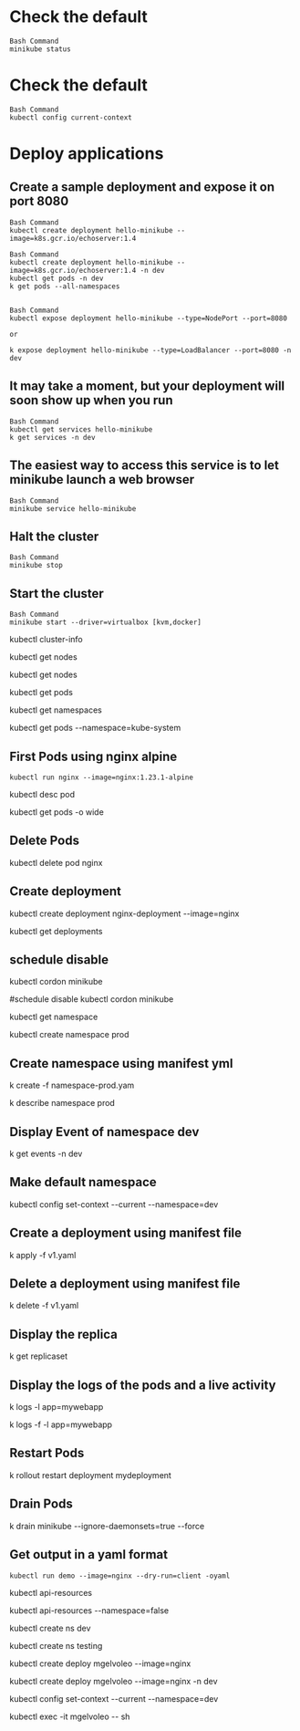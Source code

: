 # Check the default 
```
Bash Command
minikube status
```

# Check the default 
```
Bash Command
kubectl config current-context
```

# Deploy applications
## Create a sample deployment and expose it on port 8080
```
Bash Command
kubectl create deployment hello-minikube --image=k8s.gcr.io/echoserver:1.4

```

```
Bash Command
kubectl create deployment hello-minikube --image=k8s.gcr.io/echoserver:1.4 -n dev
kubectl get pods -n dev
k get pods --all-namespaces


```

```
Bash Command
kubectl expose deployment hello-minikube --type=NodePort --port=8080

or

k expose deployment hello-minikube --type=LoadBalancer --port=8080 -n dev
```

## It may take a moment, but your deployment will soon show up when you run
```
Bash Command
kubectl get services hello-minikube
k get services -n dev
```
## The easiest way to access this service is to let minikube launch a web browser 
```
Bash Command
minikube service hello-minikube
```
## Halt the cluster
```
Bash Command
minikube stop
```

## Start the cluster
```
Bash Command
minikube start --driver=virtualbox [kvm,docker]
```

kubectl cluster-info


kubectl get nodes


kubectl get nodes


kubectl get pods

kubectl get namespaces

kubectl get pods --namespace=kube-system

## First Pods using nginx alpine
```
kubectl run nginx --image=nginx:1.23.1-alpine
```


kubectl desc pod


kubectl get pods -o wide

## Delete Pods
kubectl delete pod nginx

## Create deployment
kubectl create deployment nginx-deployment --image=nginx


kubectl get deployments

## schedule disable
kubectl cordon minikube

#schedule disable
kubectl cordon minikube


kubectl get namespace


kubectl create namespace prod

## Create namespace using manifest yml
k create -f namespace-prod.yam

k describe namespace prod

## Display Event of namespace dev
k get events -n dev


## Make default namespace
kubectl config set-context --current --namespace=dev

## Create a deployment using manifest file
k apply -f v1.yaml

## Delete a deployment using manifest file
k delete -f v1.yaml

## Display the replica 
k get replicaset

## Display the logs of the pods and a live activity
k logs -l app=mywebapp

k logs -f -l  app=mywebapp

## Restart Pods
k rollout restart deployment mydeployment

## Drain Pods
k drain minikube --ignore-daemonsets=true --force

## Get output in a yaml format
```
kubectl run demo --image=nginx --dry-run=client -oyaml
```


kubectl api-resources


kubectl api-resources --namespace=false


kubectl create ns dev

kubectl create ns testing

kubectl create deploy mgelvoleo --image=nginx

kubectl create deploy mgelvoleo --image=nginx -n dev

kubectl config set-context --current --namespace=dev

kubectl exec -it mgelvoleo -- sh
